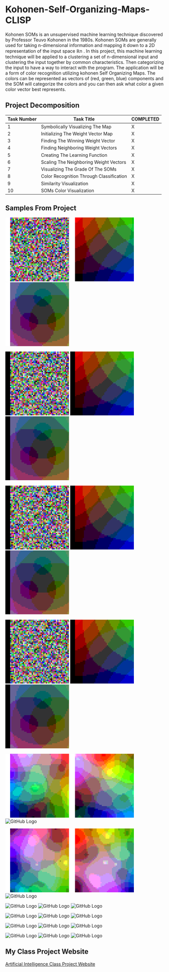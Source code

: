 # Kohonen-Self-Organizing-Maps-CLISP
Kohonen SOMs is an unsupervised machine learning technique discovered by Professor Teuvo Kohonen in the 1980s. Kohonen SOMs are generally used for taking n-dimensional information and mapping it down to a 2D representation of the input space ℝn . In this project, this machine learning technique will be applied to a clustering a set of n-dimensional input and clustering the input together by common characteristics. Then categorizing the input to have a way to interact with the program. The application will be a form of color recognition utilizing kohonen Self Organizing Maps. The colors can be represented as vectors of (red, green, blue) components and the SOM will categorize the colors and you can then ask what color a given color vector best represents.

## Project Decomposition
Task Number | Task Title | COMPLETED
----------- | ---------- | ---------
1 | Symbolically Visualizing The Map | X
2 | Initializing The Weight Vector Map | X
3 | Finding The Winning Weight Vector | X
4 | Finding Neighboring Weight Vectors | X
5 | Creating The Learning Function | X
6 | Scaling The Neighboring Weight Vectors | X
7 | Visualizing The Grade Of The SOMs | X
8 | Color Recognition Through Classification | X
9 | Similarity Visualization | X
10 | SOMs Color Visualization | X

## Samples From Project
![GitHub Logo](./Visuals/random.png)
![GitHub Logo](./Visuals/corner.png)
![GitHub Logo](./Visuals/center.png)

![Euclidean Distance & Random Initialization](./Visuals/GIFs/ED_init_random.gif)
![Euclidean Distance & Corner Initialization](./Visuals/GIFs/ED_init_corner.gif)
![Euclidean Distance & Center Initialization](./Visuals/GIFs/ED_init_center.gif)

![Cosine Simularity & Random Initialization](./Visuals/GIFs/CS_init_random.gif)
![Cosine Simularity & Corner Initialization](./Visuals/GIFs/CS_init_corner.gif)
![Cosine Simularity & Center Initialization](./Visuals/GIFs/CS_init_center.gif)

![Pearson Correlation Coefficient & Random Initialization](./Visuals/GIFs/PCC_init_random.gif)
![Pearson Correlation Coefficient & Corner Initialization](./Visuals/GIFs/PCC_init_corner.gif)
![Pearson Correlation Coefficient & Center Initialization](./Visuals/GIFs/PCC_init_center.gif)

![GitHub Logo](./Visuals/Finished_SOM/FINISHEDandEDandRANDOM.png)
![GitHub Logo](./Visuals/Finished_SOM/FINISHEDandEDandCORNER.png)
![GitHub Logo](./Visuals/Finished_SOM/---.png)

![GitHub Logo](./Visuals/Finished_SOM/FINISHEDandCSandRANDOM.png)
![GitHub Logo](./Visuals/Finished_SOM/FINISHEDandCSandCORNER.png)
![GitHub Logo](./Visuals/Finished_SOM/---.png)

![GitHub Logo](./Visuals/Finished_SOM/---.png)
![GitHub Logo](./Visuals/Finished_SOM/---.png)
![GitHub Logo](./Visuals/Finished_SOM/---.png)

![GitHub Logo](./Visuals/Finished_SOM/---.png)
![GitHub Logo](./Visuals/Finished_SOM/---.png)
![GitHub Logo](./Visuals/Finished_SOM/---.png)

![GitHub Logo](./Visuals/Finished_SOM/---.png)
![GitHub Logo](./Visuals/Finished_SOM/---.png)
![GitHub Logo](./Visuals/Finished_SOM/---.png)

![GitHub Logo](./Visuals/Finished_SOM/---.png)
![GitHub Logo](./Visuals/Finished_SOM/---.png)
![GitHub Logo](./Visuals/Finished_SOM/---.png)

## My Class Project Website
[Artificial Intelligence Class Project Website](http://cs.oswego.edu/~kzeller/Portfolio/coursework/csc466/AI.html)